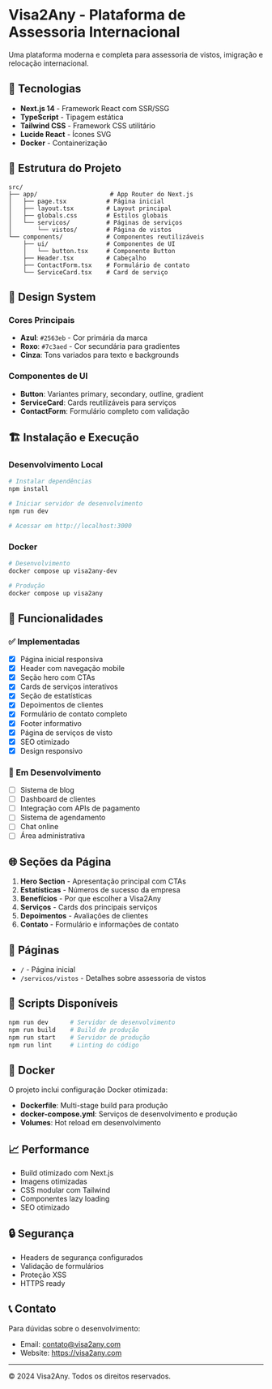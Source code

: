 # Visa2Any - Plataforma de Assessoria Internacional

Uma plataforma moderna e completa para assessoria de vistos, imigração e relocação internacional.

## 🚀 Tecnologias

- **Next.js 14** - Framework React com SSR/SSG
- **TypeScript** - Tipagem estática
- **Tailwind CSS** - Framework CSS utilitário
- **Lucide React** - Ícones SVG
- **Docker** - Containerização

## 📁 Estrutura do Projeto

```
src/
├── app/                    # App Router do Next.js
│   ├── page.tsx           # Página inicial
│   ├── layout.tsx         # Layout principal
│   ├── globals.css        # Estilos globais
│   └── servicos/          # Páginas de serviços
│       └── vistos/        # Página de vistos
└── components/            # Componentes reutilizáveis
    ├── ui/                # Componentes de UI
    │   └── button.tsx     # Componente Button
    ├── Header.tsx         # Cabeçalho
    ├── ContactForm.tsx    # Formulário de contato
    └── ServiceCard.tsx    # Card de serviço
```

## 🎨 Design System

### Cores Principais
- **Azul**: `#2563eb` - Cor primária da marca
- **Roxo**: `#7c3aed` - Cor secundária para gradientes
- **Cinza**: Tons variados para texto e backgrounds

### Componentes de UI
- **Button**: Variantes primary, secondary, outline, gradient
- **ServiceCard**: Cards reutilizáveis para serviços
- **ContactForm**: Formulário completo com validação

## 🏗️ Instalação e Execução

### Desenvolvimento Local

```bash
# Instalar dependências
npm install

# Iniciar servidor de desenvolvimento
npm run dev

# Acessar em http://localhost:3000
```

### Docker

```bash
# Desenvolvimento
docker compose up visa2any-dev

# Produção
docker compose up visa2any
```

## 📱 Funcionalidades

### ✅ Implementadas
- [x] Página inicial responsiva
- [x] Header com navegação mobile
- [x] Seção hero com CTAs
- [x] Cards de serviços interativos
- [x] Seção de estatísticas
- [x] Depoimentos de clientes
- [x] Formulário de contato completo
- [x] Footer informativo
- [x] Página de serviços de visto
- [x] SEO otimizado
- [x] Design responsivo

### 🔄 Em Desenvolvimento
- [ ] Sistema de blog
- [ ] Dashboard de clientes
- [ ] Integração com APIs de pagamento
- [ ] Sistema de agendamento
- [ ] Chat online
- [ ] Área administrativa

## 🌐 Seções da Página

1. **Hero Section** - Apresentação principal com CTAs
2. **Estatísticas** - Números de sucesso da empresa
3. **Benefícios** - Por que escolher a Visa2Any
4. **Serviços** - Cards dos principais serviços
5. **Depoimentos** - Avaliações de clientes
6. **Contato** - Formulário e informações de contato

## 📄 Páginas

- `/` - Página inicial
- `/servicos/vistos` - Detalhes sobre assessoria de vistos

## 🔧 Scripts Disponíveis

```bash
npm run dev      # Servidor de desenvolvimento
npm run build    # Build de produção
npm run start    # Servidor de produção
npm run lint     # Linting do código
```

## 🐳 Docker

O projeto inclui configuração Docker otimizada:

- **Dockerfile**: Multi-stage build para produção
- **docker-compose.yml**: Serviços de desenvolvimento e produção
- **Volumes**: Hot reload em desenvolvimento

## 📈 Performance

- Build otimizado com Next.js
- Imagens otimizadas
- CSS modular com Tailwind
- Componentes lazy loading
- SEO otimizado

## 🔒 Segurança

- Headers de segurança configurados
- Validação de formulários
- Proteção XSS
- HTTPS ready

## 📞 Contato

Para dúvidas sobre o desenvolvimento:
- Email: contato@visa2any.com
- Website: https://visa2any.com

---

© 2024 Visa2Any. Todos os direitos reservados.